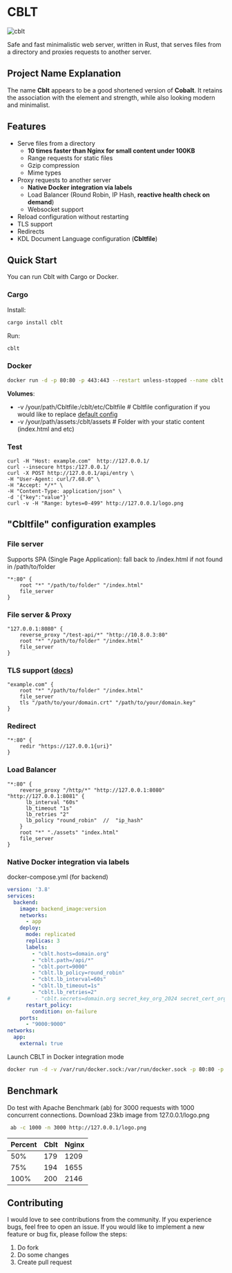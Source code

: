 # СBLT

![cblt](https://github.com/evgenyigumnov/cblt/raw/HEAD/logo.png)

Safe and fast minimalistic web server, written in Rust, that serves files from a directory and proxies requests to another server.

## Project Name Explanation 

The name **Cblt** appears to be a good shortened version of **Cobalt**. It retains the association with the element and strength, while also looking modern and minimalist. 

## Features

- Serve files from a directory
  - **10 times faster than Nginx for small content under 100KB**
  - Range requests for static files
  - Gzip compression
  - Mime types
- Proxy requests to another server
  - **Native Docker integration via labels**
  - Load Balancer (Round Robin, IP Hash, **reactive health check on demand**)
  - Websocket support
- Reload configuration without restarting
- TLS support
- Redirects
- KDL Document Language configuration (**Cbltfile**)


## Quick Start
You can run Cblt with Cargo or Docker.
### Cargo
Install:
```bash
cargo install cblt
```
Run:
```bash
cblt
```

### Docker
```bash
docker run -d -p 80:80 -p 443:443 --restart unless-stopped --name cblt ievkz/cblt
```
**Volumes**:
- -v /your/path/Cbltfile:/cblt/etc/Cbltfile  # Cbltfile configuration if you would like to replace [default config](https://github.com/evgenyigumnov/cblt/blob/main/Cbltfile)
- -v /your/path/assets:/cblt/assets # Folder with your static content (index.html and etc)


### Test

```
curl -H "Host: example.com"  http://127.0.0.1/
curl --insecure https:/127.0.0.1/
curl -X POST http://127.0.0.1/api/entry \
-H "User-Agent: curl/7.68.0" \
-H "Accept: */*" \
-H "Content-Type: application/json" \
-d '{"key":"value"}'
curl -v -H "Range: bytes=0-499" http://127.0.0.1/logo.png
```

## "Cbltfile" configuration examples
### File server
Supports SPA (Single Page Application): fall back to /index.html if not found in /path/to/folder
```kdl
"*:80" {
    root "*" "/path/to/folder" "/index.html"
    file_server
}
```

### File server & Proxy
```kdl
"127.0.0.1:8080" {
    reverse_proxy "/test-api/*" "http://10.8.0.3:80"
    root "*" "/path/to/folder" "/index.html"
    file_server
}
```
### TLS support ([docs](https://github.com/evgenyigumnov/cblt/blob/main/tls.md))
```kdl
"example.com" {
    root "*" "/path/to/folder" "/index.html"
    file_server
    tls "/path/to/your/domain.crt" "/path/to/your/domain.key"
}
```
### Redirect
```kdl
"*:80" {
    redir "https://127.0.0.1{uri}"
}
```

### Load Balancer
```kdl
"*:80" {
    reverse_proxy "/http/*" "http://127.0.0.1:8080" "http://127.0.0.1:8081" {
      lb_interval "60s"
      lb_timeout "1s"
      lb_retries "2"
      lb_policy "round_robin"  //  "ip_hash"
    }
    root "*" "./assets" "index.html"
    file_server
}
```
### Native Docker integration via labels
docker-compose.yml (for backend)
```yaml
version: '3.8'
services:
  backend:
    image: backend_image:version
    networks:
      - app
    deploy:
      mode: replicated
      replicas: 3
      labels:
        - "cblt.hosts=domain.org"
        - "cblt.path=/api/*"
        - "cblt.port=9000"
        - "cblt.lb_policy=round_robin"
        - "cblt.lb_interval=60s"
        - "cblt.lb_timeout=1s"
        - "cblt.lb_retries=2"
#        - "cblt.secrets=domain.org secret_key_org_2024 secret_cert_org_2024"
      restart_policy:
        condition: on-failure
    ports:
      - "9000:9000"
networks:
  app:
    external: true
```
Launch CBLT in Docker integration mode
```bash
docker run -d -v /var/run/docker.sock:/var/run/docker.sock -p 80:80 -p 443:443 --restart unless-stopped --name cblt  -e MODE=docker ievkz/cblt
```


## Benchmark
Do test with Apache Benchmark (ab) for 3000 requests with 1000 concurrent connections. Download 23kb image from 127.0.0.1/logo.png

```bash
 ab -c 1000 -n 3000 http://127.0.0.1/logo.png
``` 

| Percent | Cblt | Nginx |
|---------|------|-------|
| 50%     | 179 | 1209  |
| 75%     | 194 | 1655  |
| 100%    | 200 | 2146  |

## Contributing
I would love to see contributions from the community. If you experience bugs, feel free to open an issue. If you would like to implement a new feature or bug fix, please follow the steps:

1. Do fork
2. Do some changes
3. Create pull request


